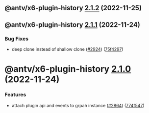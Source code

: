 ## @antv/x6-plugin-history [2.1.2](https://github.com/antvis/x6/compare/@antv/x6-plugin-history@2.1.1...@antv/x6-plugin-history@2.1.2) (2022-11-25)

## @antv/x6-plugin-history [2.1.1](https://github.com/antvis/x6/compare/@antv/x6-plugin-history@2.1.0...@antv/x6-plugin-history@2.1.1) (2022-11-24)


### Bug Fixes

* deep clone instead of shallow clone ([#2924](https://github.com/antvis/x6/issues/2924)) ([75f4297](https://github.com/antvis/x6/commit/75f42978cb0ed4c9e7c7ac141ffa29603cb27596))

# @antv/x6-plugin-history [2.1.0](https://github.com/antvis/x6/compare/@antv/x6-plugin-history@2.0.0...@antv/x6-plugin-history@2.1.0) (2022-11-24)


### Features

* attach plugin api and events to grpah instance ([#2864](https://github.com/antvis/x6/issues/2864)) ([774f547](https://github.com/antvis/x6/commit/774f547b85522eb2411dca949d36ecfe535503f3))
